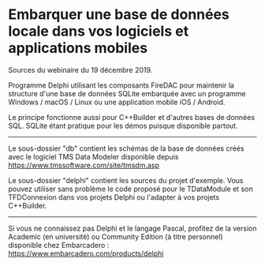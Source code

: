 # Embarquer une base de données locale dans vos logiciels et applications mobiles
Sources du webinaire du 19 décembre 2019.

Programme Delphi utilisant les composants FireDAC pour maintenir la structure d'une base de données SQLite embarquée avec un programme Windows / macOS / Linux ou une application mobile iOS / Android.

Le principe fonctionne aussi pour C++Builder et d'autres bases de données SQL. SQLite étant pratique pour les démos puisque disponible partout.

-----

Le sous-dossier "db" contient les schémas de la base de données créés avec le logiciel TMS Data Modeler disponible depuis https://www.tmssoftware.com/site/tmsdm.asp

Le sous-dossier "delphi" contient les sources du projet d'exemple. Vous pouvez utiliser sans problème le code proposé pour le TDataModule et son TFDConnexion dans vos projets Delphi ou l'adapter à vos projets C++Builder.

-----

Si vous ne connaissez pas Delphi et le langage Pascal, profitez de la version Academic (en université) ou Community Edition (à titre personnel) disponible chez Embarcadero :
https://www.embarcadero.com/products/delphi
